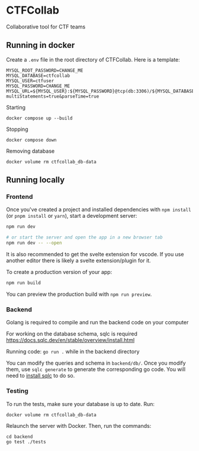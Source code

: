 # CTFCollab
Collaborative tool for CTF teams


## Running in docker
Create a `.env` file in the root directory of CTFCollab. Here is a template:
```
MYSQL_ROOT_PASSWORD=CHANGE_ME
MYSQL_DATABASE=ctfcollab
MYSQL_USER=ctfuser
MYSQL_PASSWORD=CHANGE_ME
MYSQL_URL=${MYSQL_USER}:${MYSQL_PASSWORD}@tcp(db:3306)/${MYSQL_DATABASE}?multiStatements=true&parseTime=true
```

Starting
```
docker compose up --build
```

Stopping
```
docker compose down
```

Removing database
```
docker volume rm ctfcollab_db-data
```

## Running locally

### Frontend
Once you've created a project and installed dependencies with `npm install` (or `pnpm install` or `yarn`), start a development server:

```bash
npm run dev

# or start the server and open the app in a new browser tab
npm run dev -- --open
```

It is also recommended to get the svelte extension for vscode. If you use another editor there is likely a svelte extension/plugin for it.

To create a production version of your app:

```bash
npm run build
```

You can preview the production build with `npm run preview`.

### Backend
Golang is required to compile and run the backend code on your computer

For working on the database schema, sqlc is required https://docs.sqlc.dev/en/stable/overview/install.html

Running code: `go run .` while in the backend directory

You can modify the queries and schema in `backend/db/`. Once you modify them, use `sqlc generate` to generate the corresponding go code. You will need to [install sqlc](https://docs.sqlc.dev/en/stable/overview/install.html) to do so. 


### Testing

To run the tests, make sure your database is up to date. Run:   
```
docker volume rm ctfcollab_db-data   
```
Relaunch the server with Docker. Then, run the commands:   
```
cd backend   
go test ./tests    
```
